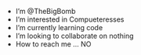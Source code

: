 - I’m @TheBigBomb
- I’m interested in Compueteresses
- I’m currently learning code
- I’m looking to collaborate on nothing
- How to reach me ... NO

<!---
TheBigBomb/TheBigBomb is a ✨ special ✨ repository because its `README.md` (this file) appears on your GitHub profile.
You can click the Preview link to take a look at your changes.
--->
